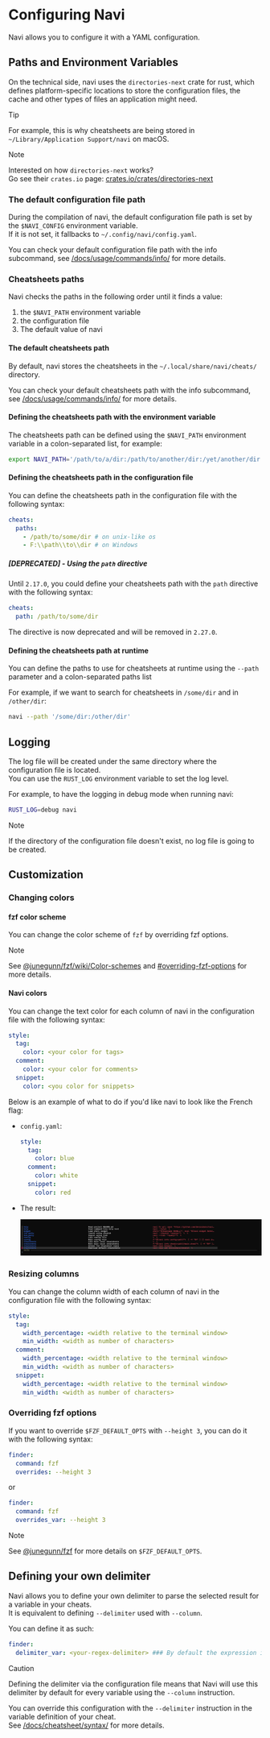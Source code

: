 # Configuring Navi

Navi allows you to configure it with a YAML configuration.

## Paths and Environment Variables

On the technical side, navi uses the `directories-next` crate for rust,
which defines platform-specific locations to store the configuration files,
the cache and other types of files an application might need.

> [!TIP]
> For example, this is why cheatsheets are being stored in `~/Library/Application Support/navi` on macOS.

> [!NOTE]
> Interested on how `directories-next` works?\
> Go see their `crates.io` page: [crates.io/crates/directories-next](https://crates.io/crates/directories-next)


### The default configuration file path

During the compilation of navi, the default configuration file path is set by the `$NAVI_CONFIG` environment variable.\
If it is not set, it fallbacks to `~/.config/navi/config.yaml`.

You can check your default configuration file path with the info subcommand,
see [/docs/usage/commands/info/](/docs/usage/commands/info/README.md#default-configuration-path) for more details.

### Cheatsheets paths

Navi checks the paths in the following order until it finds a value:

1. the `$NAVI_PATH` environment variable
2. the configuration file
3. The default value of navi

#### The default cheatsheets path

By default, navi stores the cheatsheets in the `~/.local/share/navi/cheats/` directory.

You can check your default cheatsheets path with the info subcommand,
see [/docs/usage/commands/info/](/docs/usage/commands/info/README.md#default-cheatsheets-path) for more details.

#### Defining the cheatsheets path with the environment variable

The cheatsheets path can be defined using the `$NAVI_PATH` environment variable in a colon-separated list, for example:

```sh
export NAVI_PATH='/path/to/a/dir:/path/to/another/dir:/yet/another/dir'
```

#### Defining the cheatsheets path in the configuration file

You can define the cheatsheets path in the configuration file with the following syntax:

```yaml
cheats:
  paths:
    - /path/to/some/dir # on unix-like os
    - F:\\path\\to\\dir # on Windows
```

##### [DEPRECATED] - Using the `path` directive

Until `2.17.0`, you could define your cheatsheets path with the `path` directive with the following syntax:

```yaml
cheats:
  path: /path/to/some/dir
```

The directive is now deprecated and will be removed in `2.27.0`.

#### Defining the cheatsheets path at runtime

You can define the paths to use for cheatsheets at runtime using the `--path` parameter and a colon-separated paths list

For example, if we want to search for cheatsheets in `/some/dir` and in `/other/dir`:

```sh
navi --path '/some/dir:/other/dir'
```

## Logging

The log file will be created under the same directory where the configuration file is located.\
You can use the `RUST_LOG` environment variable to set the log level.

For example, to have the logging in debug mode when running navi:

```bash
RUST_LOG=debug navi
```

> [!NOTE]
> If the directory of the configuration file doesn't exist, no log file
> is going to be created.

## Customization

### Changing colors

#### fzf color scheme

You can change the color scheme of `fzf` by overriding fzf options.

> [!NOTE]
> See [@junegunn/fzf/wiki/Color-schemes](https://github.com/junegunn/fzf/wiki/Color-schemes) and
> [#overriding-fzf-options](#overriding-fzf-options) for more details.

#### Navi colors

You can change the text color for each column of navi in the configuration file with the following syntax:

```yaml
style:
  tag:
    color: <your color for tags>
  comment:
    color: <your color for comments>
  snippet:
    color: <you color for snippets>
```

Below is an example of what to do if you'd like navi to look like the French flag:

- `config.yaml`:

  ```yaml
  style:
    tag:
      color: blue
    comment:
      color: white
    snippet:
      color: red
  ```

- The result:

  ![img.png](/docs/src/configuration/navi-custom-colors.png)

### Resizing columns

You can change the column width of each column of navi in the configuration file with the following syntax:

```yaml
style:
  tag:
    width_percentage: <width relative to the terminal window>
    min_width: <width as number of characters>
  comment:
    width_percentage: <width relative to the terminal window>
    min_width: <width as number of characters>
  snippet:
    width_percentage: <width relative to the terminal window>
    min_width: <width as number of characters>
```

### Overriding fzf options

If you want to override `$FZF_DEFAULT_OPTS` with `--height 3`,
you can do it with the following syntax:

```yaml
finder:
  command: fzf
  overrides: --height 3
```

or

```yaml
finder:
  command: fzf
  overrides_var: --height 3
```

> [!NOTE]
> See [@junegunn/fzf](https://github.com/junegunn/fzf#layout) for more details on `$FZF_DEFAULT_OPTS`.

## Defining your own delimiter

Navi allows you to define your own delimiter to parse the selected result for a variable in your cheats.\
It is equivalent to defining `--delimiter` used with `--column`.

You can define it as such:

```yaml
finder:
  delimiter_var: <your-regex-delimiter> ### By default the expression is \s\s+
```

> [!CAUTION]
> Defining the delimiter via the configuration file means that Navi will use this delimiter by default for
> every variable using the `--column` instruction.

You can override this configuration with the `--delimiter` instruction in the variable definition of your cheat.\
See [/docs/cheatsheet/syntax/](/docs/cheatsheet/syntax/README.md#advanced-variable-options) for more details.

